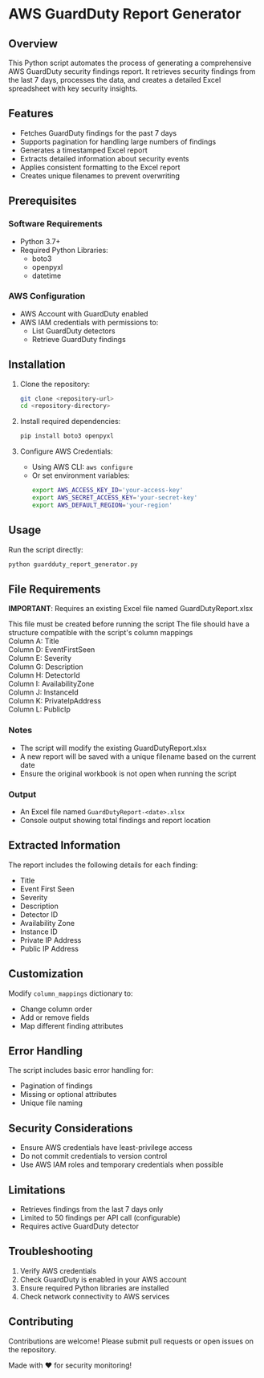 # AWS GuardDuty Report Generator

## Overview

This Python script automates the process of generating a comprehensive AWS GuardDuty security findings report. It retrieves security findings from the last 7 days, processes the data, and creates a detailed Excel spreadsheet with key security insights.

## Features

- Fetches GuardDuty findings for the past 7 days
- Supports pagination for handling large numbers of findings
- Generates a timestamped Excel report
- Extracts detailed information about security events
- Applies consistent formatting to the Excel report
- Creates unique filenames to prevent overwriting

## Prerequisites

### Software Requirements
- Python 3.7+
- Required Python Libraries:
  - boto3
  - openpyxl
  - datetime

### AWS Configuration
- AWS Account with GuardDuty enabled
- AWS IAM credentials with permissions to:
  - List GuardDuty detectors
  - Retrieve GuardDuty findings

## Installation

1. Clone the repository:
   ```bash
   git clone <repository-url>
   cd <repository-directory>
   ```

2. Install required dependencies:
   ```bash
   pip install boto3 openpyxl
   ```

3. Configure AWS Credentials:
   - Using AWS CLI: `aws configure`
   - Or set environment variables:
     ```bash
     export AWS_ACCESS_KEY_ID='your-access-key'
     export AWS_SECRET_ACCESS_KEY='your-secret-key'
     export AWS_DEFAULT_REGION='your-region'
     ```

## Usage

Run the script directly:
```bash
python guardduty_report_generator.py
```
## File Requirements

**IMPORTANT**: Requires an existing Excel file named GuardDutyReport.xlsx

This file must be created before running the script
The file should have a structure compatible with the script's column mappings<br>
  Column A: Title<br>
  Column D: EventFirstSeen<br>
  Column E: Severity<br>
  Column G: Description<br>
  Column H: DetectorId<br>
  Column I: AvailabilityZone<br>
  Column J: InstanceId<br>
  Column K: PrivateIpAddress<br>
  Column L: PublicIp<br>
### Notes

* The script will modify the existing GuardDutyReport.xlsx
* A new report will be saved with a unique filename based on the current date
* Ensure the original workbook is not open when running the script

### Output
- An Excel file named `GuardDutyReport-<date>.xlsx`
- Console output showing total findings and report location

## Extracted Information

The report includes the following details for each finding:
- Title
- Event First Seen
- Severity
- Description
- Detector ID
- Availability Zone
- Instance ID
- Private IP Address
- Public IP Address


## Customization

Modify `column_mappings` dictionary to:
- Change column order
- Add or remove fields
- Map different finding attributes

## Error Handling

The script includes basic error handling for:
- Pagination of findings
- Missing or optional attributes
- Unique file naming

## Security Considerations

- Ensure AWS credentials have least-privilege access
- Do not commit credentials to version control
- Use AWS IAM roles and temporary credentials when possible

## Limitations

- Retrieves findings from the last 7 days only
- Limited to 50 findings per API call (configurable)
- Requires active GuardDuty detector

## Troubleshooting

1. Verify AWS credentials
2. Check GuardDuty is enabled in your AWS account
3. Ensure required Python libraries are installed
4. Check network connectivity to AWS services

## Contributing

Contributions are welcome! Please submit pull requests or open issues on the repository.



Made with ❤️ for security monitoring!
